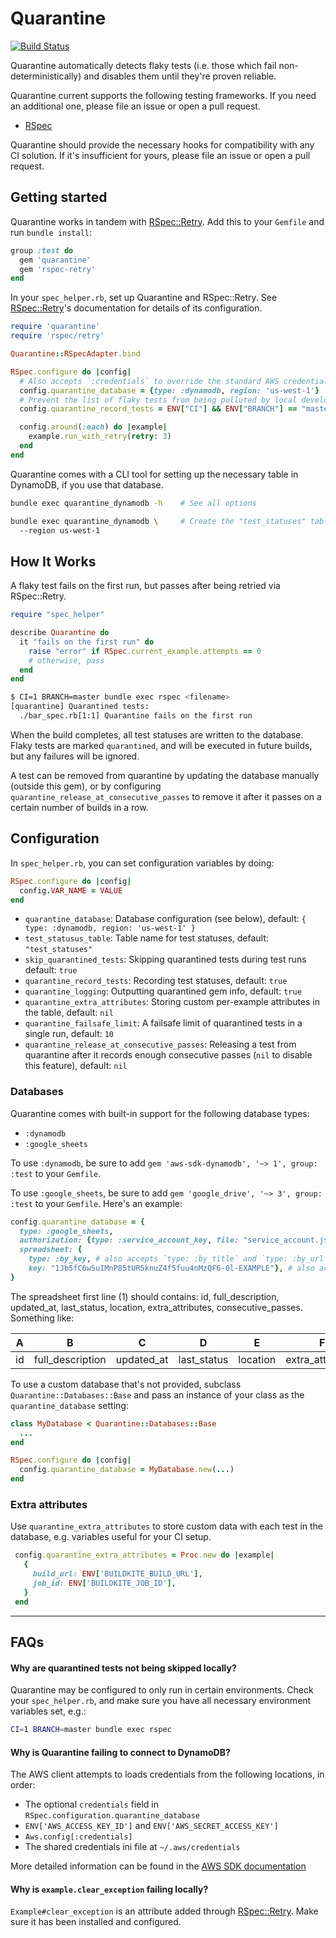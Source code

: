 # Quarantine

[![Build Status](https://travis-ci.com/flexport/quarantine.svg?branch=master)](https://travis-ci.com/flexport/quarantine)

Quarantine automatically detects flaky tests (i.e. those which fail non-deterministically) and disables them until they're proven reliable.

Quarantine current supports the following testing frameworks. If you need an additional one, please file an issue or open a pull request.
- [RSpec](http://rspec.info/)

Quarantine should provide the necessary hooks for compatibility with any CI solution. If it's insufficient for yours, please file an issue or open a pull request.

## Getting started

Quarantine works in tandem with [RSpec::Retry](https://github.com/NoRedInk/rspec-retry). Add this to your `Gemfile` and run `bundle install`:

```rb
group :test do
  gem 'quarantine'
  gem 'rspec-retry'
end
```

In your `spec_helper.rb`, set up Quarantine and RSpec::Retry. See [RSpec::Retry](https://github.com/NoRedInk/rspec-retry)'s documentation for details of its configuration.

```rb
require 'quarantine'
require 'rspec/retry'

Quarantine::RSpecAdapter.bind

RSpec.configure do |config|
  # Also accepts `:credentials` to override the standard AWS credential chain
  config.quarantine_database = {type: :dynamodb, region: 'us-west-1'}
  # Prevent the list of flaky tests from being polluted by local development and PRs
  config.quarantine_record_tests = ENV["CI"] && ENV["BRANCH"] == "master"

  config.around(:each) do |example|
    example.run_with_retry(retry: 3)
  end
end
```

Quarantine comes with a CLI tool for setting up the necessary table in DynamoDB, if you use that database.

```sh
bundle exec quarantine_dynamodb -h    # See all options

bundle exec quarantine_dynamodb \     # Create the "test_statuses" table in us-west-1 in AWS DynamoDB
  --region us-west-1
```

## How It Works

A flaky test fails on the first run, but passes after being retried via RSpec::Retry.

```rb
require "spec_helper"

describe Quarantine do
  it "fails on the first run" do
    raise "error" if RSpec.current_example.attempts == 0
    # otherwise, pass
  end
end
```

```sh
$ CI=1 BRANCH=master bundle exec rspec <filename>
[quarantine] Quarantined tests:
  ./bar_spec.rb[1:1] Quarantine fails on the first run
```

When the build completes, all test statuses are written to the database. Flaky tests are marked `quarantined`, and will be executed in future builds, but any failures will be ignored.

A test can be removed from quarantine by updating the database manually (outside this gem), or by configuring `quarantine_release_at_consecutive_passes` to remove it after it passes on a certain number of builds in a row.

## Configuration

In `spec_helper.rb`, you can set configuration variables by doing:

```rb
RSpec.configure do |config|
  config.VAR_NAME = VALUE
end
```

- `quarantine_database`: Database configuration (see below), default: `{ type: :dynamodb, region: 'us-west-1' }`
- `test_statusus_table`: Table name for test statuses, default: `"test_statuses"`
- `skip_quarantined_tests`: Skipping quarantined tests during test runs default: `true`
- `quarantine_record_tests`: Recording test statuses, default: `true`
- `quarantine_logging`: Outputting quarantined gem info, default: `true`
- `quarantine_extra_attributes`: Storing custom per-example attributes in the table, default: `nil`
- `quarantine_failsafe_limit`: A failsafe limit of quarantined tests in a single run, default: `10`
- `quarantine_release_at_consecutive_passes`: Releasing a test from quarantine after it records enough consecutive passes (`nil` to disable this feature), default: `nil`

### Databases

Quarantine comes with built-in support for the following database types:
- `:dynamodb`
- `:google_sheets`

To use `:dynamodb`, be sure to add `gem 'aws-sdk-dynamodb', '~> 1', group: :test` to your `Gemfile`.

To use `:google_sheets`, be sure to add `gem 'google_drive', '~> 3', group: :test` to your `Gemfile`. Here's an example:

```rb
config.quarantine_database = {
  type: :google_sheets,
  authorization: {type: :service_account_key, file: "service_account.json"}, # also accepts `type: :config`
  spreadsheet: {
    type: :by_key, # also accepts `type: :by_title` and `type: :by_url`
    key: "1Jb5fC6wSuIMnP85tUR5knuZ4f5fuu4nMzQF6-0l-EXAMPLE"}, # also accepts `type: :by_title` and `type: :by_url`
}
```

The spreadsheet first line (1) should contains: id, full_description, updated_at, last_status, location, extra_attributes, consecutive_passes. Something like:

 A | B                   | C          | D           | E        | F                | G
-- | :-----------------: | :---------:| :----------:| :-------:| :---------------:| :--:
id | full_description    | updated_at | last_status | location | extra_attributes | consecutive_passes


To use a custom database that's not provided, subclass `Quarantine::Databases::Base` and pass an instance of your class as the `quarantine_database` setting:

```rb
class MyDatabase < Quarantine::Databases::Base
  ...
end

RSpec.configure do |config|
  config.quarantine_database = MyDatabase.new(...)
end
```

### Extra attributes

Use `quarantine_extra_attributes` to store custom data with each test in the database, e.g. variables useful for your CI setup.

```rb
 config.quarantine_extra_attributes = Proc.new do |example|
   {
     build_url: ENV['BUILDKITE_BUILD_URL'],
     job_id: ENV['BUILDKITE_JOB_ID'],
   }
 end
```

---

## FAQs

#### Why are quarantined tests not being skipped locally?

Quarantine may be configured to only run in certain environments. Check your `spec_helper.rb`, and make sure you have all necessary environment variables set, e.g.:

```sh
CI=1 BRANCH=master bundle exec rspec
```

#### Why is Quarantine failing to connect to DynamoDB?

The AWS client attempts to loads credentials from the following locations, in order:
- The optional `credentials` field in `RSpec.configuration.quarantine_database`
- `ENV['AWS_ACCESS_KEY_ID']` and `ENV['AWS_SECRET_ACCESS_KEY']`
- `Aws.config[:credentials]`
- The shared credentials ini file at `~/.aws/credentials`

More detailed information can be found in the [AWS SDK documentation](https://docs.aws.amazon.com/sdkforruby/api/Aws/S3/Client.html)

#### Why is `example.clear_exception` failing locally?

`Example#clear_exception` is an attribute added through [RSpec::Retry](https://github.com/NoRedInk/rspec-retry). Make sure it has been installed and configured.
